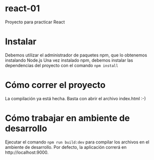 # react-01
Proyecto para practicar React

# Instalar
Debemos utilizar el administrador de paquetes npm, que lo obtenemos instalando Node.js
Una vez instalado npm, debemos instalar las dependencias del proyecto con el comando ```npm install```

# Cómo correr el proyecto
La compilación ya está hecha. Basta con abrir el archivo index.html :-)

# Cómo trabajar en ambiente de desarrollo
Ejecutar el comando ```npm run build:dev``` para compilar los archivos en el ambiente de desarrollo.
Por defecto, la aplicación correrá en http://localhost:9000.
